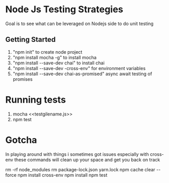 # Node Js Testing Strategies

Goal is to see what can be leveraged on Nodejs side to do unit testing


## Getting Started
1. "npm init" to create node project
2. "npm install mocha -g" to install mocha
3. "npm install --save-dev chai" to install chai
4. "npm install --save-dev -cross-env" for environment variables
5. "npm install --save-dev chai-as-promised" async await testing of promises

# Running tests
1. mocha <<testgilename.js>>
2. npm test


# Gotcha

In playing around with things i sometimes got issues especially with  cross-env
these commands will clean up your space and get you back on track

rm -rf node_modules
rm package-lock.json yarn.lock
npm cache clear --force
npm install cross-env
npm install 
npm test